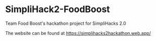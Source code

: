 # SimpliHack2-FoodBoost
Team Food Boost's hackathon project for SimpliHacks 2.0

The website can be found at https://simplihacks2hackathon.web.app/
